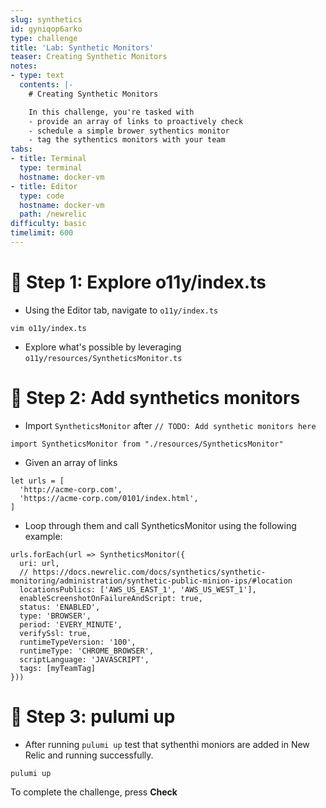 ```yaml
---
slug: synthetics
id: gyniqop6arko
type: challenge
title: 'Lab: Synthetic Monitors'
teaser: Creating Synthetic Monitors
notes:
- type: text
  contents: |-
    # Creating Synthetic Monitors

    In this challenge, you're tasked with
    - provide an array of links to proactively check
    - schedule a simple brower sythentics monitor
    - tag the sythentics monitors with your team
tabs:
- title: Terminal
  type: terminal
  hostname: docker-vm
- title: Editor
  type: code
  hostname: docker-vm
  path: /newrelic
difficulty: basic
timelimit: 600
---
```


🧪 Step 1: Explore o11y/index.ts
=======================

- Using the Editor tab, navigate to `o11y/index.ts`

```
vim o11y/index.ts
```

- Explore what's possible by leveraging `o11y/resources/SyntheticsMonitor.ts`

🧪 Step 2: Add synthetics monitors
=======================

- Import `SyntheticsMonitor` after `// TODO: Add synthetic monitors here`

```
import SyntheticsMonitor from "./resources/SyntheticsMonitor"
```

- Given an array of links
```
let urls = [
  'http://acme-corp.com',
  'https://acme-corp.com/0101/index.html',
]
```

- Loop through them and call SyntheticsMonitor using the following example:
```
urls.forEach(url => SyntheticsMonitor({
  uri: url,
  // https://docs.newrelic.com/docs/synthetics/synthetic-monitoring/administration/synthetic-public-minion-ips/#location
  locationsPublics: ['AWS_US_EAST_1', 'AWS_US_WEST_1'],
  enableScreenshotOnFailureAndScript: true,
  status: 'ENABLED',
  type: 'BROWSER',
  period: 'EVERY_MINUTE',
  verifySsl: true,
  runtimeTypeVersion: '100',
  runtimeType: 'CHROME_BROWSER',
  scriptLanguage: 'JAVASCRIPT',
  tags: [myTeamTag]
}))
```

🏁 Step 3: pulumi up
=========

- After running `pulumi up` test that sythenthi moniors are added in New Relic and running successfully.

```
pulumi up
```

To complete the challenge, press **Check**
